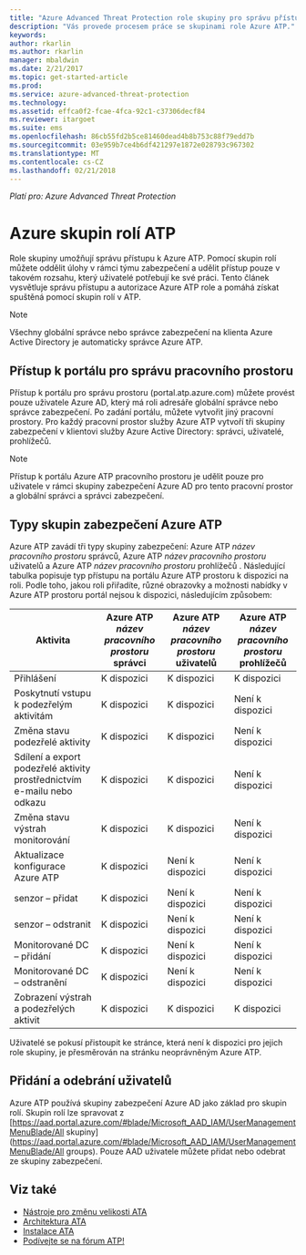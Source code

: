 ```yaml
---
title: "Azure Advanced Threat Protection role skupiny pro správu přístupu | Microsoft Docs"
description: "Vás provede procesem práce se skupinami role Azure ATP."
keywords: 
author: rkarlin
ms.author: rkarlin
manager: mbaldwin
ms.date: 2/21/2017
ms.topic: get-started-article
ms.prod: 
ms.service: azure-advanced-threat-protection
ms.technology: 
ms.assetid: effca0f2-fcae-4fca-92c1-c37306decf84
ms.reviewer: itargoet
ms.suite: ems
ms.openlocfilehash: 86cb55fd2b5ce81460dead4b8b753c88f79edd7b
ms.sourcegitcommit: 03e959b7ce4b6df421297e1872e028793c967302
ms.translationtype: MT
ms.contentlocale: cs-CZ
ms.lasthandoff: 02/21/2018
---
```

*Platí pro: Azure Advanced Threat Protection*




# <a name="azure-atp-role-groups"></a>Azure skupin rolí ATP

Role skupiny umožňují správu přístupu k Azure ATP. Pomocí skupin rolí můžete oddělit úlohy v rámci týmu zabezpečení a udělit přístup pouze v takovém rozsahu, který uživatelé potřebují ke své práci. Tento článek vysvětluje správu přístupu a autorizace Azure ATP role a pomáhá získat spuštěná pomocí skupin rolí v ATP.

> [!NOTE]
> Všechny globální správce nebo správce zabezpečení na klienta Azure Active Directory je automaticky správce Azure ATP.

## <a name="accessing-the-workspace-management-portal"></a>Přístup k portálu pro správu pracovního prostoru

Přístup k portálu pro správu prostoru (portal.atp.azure.com) můžete provést pouze uživatele Azure AD, který má roli adresáře globální správce nebo správce zabezpečení. Po zadání portálu, můžete vytvořit jiný pracovní prostory. Pro každý pracovní prostor služby Azure ATP vytvoří tři skupiny zabezpečení v klientovi služby Azure Active Directory: správci, uživatelé, prohlížečů. 

> [!NOTE]
> Přístup k portálu Azure ATP pracovního prostoru je udělit pouze pro uživatele v rámci skupiny zabezpečení Azure AD pro tento pracovní prostor a globální správci a správci zabezpečení.


## <a name="types-of-azure-atp-security-groups"></a>Typy skupin zabezpečení Azure ATP 

Azure ATP zavádí tři typy skupiny zabezpečení: Azure ATP *název pracovního prostoru* správců, Azure ATP *název pracovního prostoru* uživatelů a Azure ATP *název pracovního prostoru* prohlížečů . Následující tabulka popisuje typ přístupu na portálu Azure ATP prostoru k dispozici na roli. Podle toho, jakou roli přiřadíte, různé obrazovky a možnosti nabídky v Azure ATP prostoru portál nejsou k dispozici, následujícím způsobem:

|Aktivita |Azure ATP *název pracovního prostoru* správci|Azure ATP *název pracovního prostoru* uživatelů|Azure ATP *název pracovního prostoru* prohlížečů|
|----|----|----|----|
|Přihlášení|K dispozici|K dispozici|K dispozici|
|Poskytnutí vstupu k podezřelým aktivitám|K dispozici|K dispozici|Není k dispozici|
|Změna stavu podezřelé aktivity|K dispozici|K dispozici|Není k dispozici|
|Sdílení a export podezřelé aktivity prostřednictvím e-mailu nebo odkazu|K dispozici|K dispozici|Není k dispozici|
|Změna stavu výstrah monitorování|K dispozici|K dispozici|Není k dispozici|
|Aktualizace konfigurace Azure ATP|K dispozici|Není k dispozici|Není k dispozici|
|senzor – přidat|K dispozici|Není k dispozici|Není k dispozici|
|senzor – odstranit |K dispozici|Není k dispozici|Není k dispozici|
|Monitorované DC – přidání |K dispozici|Není k dispozici|Není k dispozici|
|Monitorované DC – odstranění|K dispozici|Není k dispozici|Není k dispozici|
|Zobrazení výstrah a podezřelých aktivit|K dispozici|K dispozici|K dispozici|


Uživatelé se pokusí přistoupit ke stránce, která není k dispozici pro jejich role skupiny, je přesměrován na stránku neoprávněným Azure ATP. 

## <a name="add-and-remove-users"></a>Přidání a odebrání uživatelů 

Azure ATP používá skupiny zabezpečení Azure AD jako základ pro skupin rolí. Skupin rolí lze spravovat z [https://aad.portal.azure.com/#blade/Microsoft_AAD_IAM/UserManagementMenuBlade/All skupiny](https://aad.portal.azure.com/#blade/Microsoft_AAD_IAM/UserManagementMenuBlade/All groups).  Pouze AAD uživatele můžete přidat nebo odebrat ze skupiny zabezpečení. 


## <a name="see-also"></a>Viz také
- [Nástroje pro změnu velikosti ATA](http://aka.ms/aatpsizingtool)
- [Architektura ATA](atp-architecture.md)
- [Instalace ATA](install-atp-step1.md)
- [Podívejte se na fórum ATP!](https://aka.ms/azureatpcommunity)

